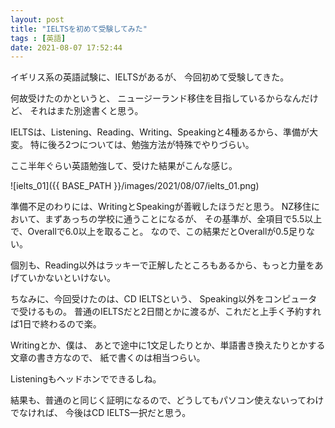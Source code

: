 ```yaml
---
layout: post
title: "IELTSを初めて受験してみた"
tags : [英語]
date: 2021-08-07 17:52:44
---
```



イギリス系の英語試験に、IELTSがあるが、
今回初めて受験してきた。

何故受けたのかというと、
ニュージーランド移住を目指しているからなんだけど、
それはまた別途書くと思う。

IELTSは、Listening、Reading、Writing、Speakingと4種あるから、準備が大変。
特に後ろ2つについては、勉強方法が特殊でやりづらい。

ここ半年ぐらい英語勉強して、受けた結果がこんな感じ。


![ielts_01]({{ BASE_PATH }}/images/2021/08/07/ielts_01.png)


準備不足のわりには、WritingとSpeakingが善戦したほうだと思う。
NZ移住において、まずあっちの学校に通うことになるが、
その基準が、全項目で5.5以上で、Overallで6.0以上を取ること。
なので、この結果だとOverallが0.5足りない。

個別も、Reading以外はラッキーで正解したところもあるから、もっと力量をあげていかないといけない。


ちなみに、今回受けたのは、CD IELTSという、
Speaking以外をコンピュータで受けるもの。
普通のIELTSだと2日間とかに渡るが、これだと上手く予約すれば1日で終わるので楽。

Writingとか、僕は、
あとで途中に1文足したりとか、単語書き換えたりとかする文章の書き方なので、
紙で書くのは相当つらい。

Listeningもヘッドホンでできるしね。


結果も、普通のと同じく証明になるので、どうしてもパソコン使えないってわけでなければ、
今後はCD IELTS一択だと思う。












